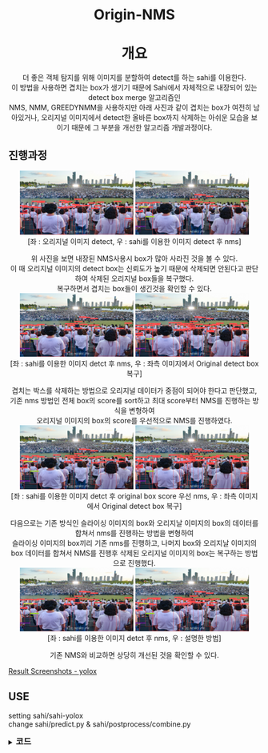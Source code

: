 <div align="center">
  <h1>Origin-NMS</h1>
</div>
<div align="center">
  <h1>개요</h1>
  <a>더 좋은 객체 탐지를 위해 이미지를 분할하여 detect를 하는 sahi를 이용한다. <br>
    이 방법을 사용하면 겹치는 box가 생기기 때문에 Sahi에서 자체적으로 내장되어 있는 detect box merge 알고리즘인<br>
    NMS, NMM, GREEDYNMM을 사용하지만 아래 사진과 같이 겹치는 box가 여전히 남아있거나, 오리지널 이미지에서 detect한 올바른 box까지 삭제하는 아쉬운 모습을 보이기 때문에 그 부분을 개선한 알고리즘 개발과정이다.
</a>
</div>

<div><h2>진행과정</h2></div>
  
<div align="center">
  <p float="left">
    <div align = "center">
      <img src="https://github.com/KangHongJun/Origin-NMS/blob/main/Images/Original_yolo5.png", width="45%">
      <img src="https://github.com/KangHongJun/Origin-NMS/blob/main/Images/NMS_yolov5m.png", width="45%"><br>
      [좌 : 오리지널 이미지 detect, 우 : sahi를 이용한 이미지 detect 후 nms]
    </div>
  </p>
  
  
  
  <p float="left">
    <div align = "center">
      위 사진을 보면 내장된 NMS사용시 box가 많아 사라진 것을 볼 수 있다.<br>
      이 때 오리지널 이미지의 detect box는 신뢰도가 높기 때문에 삭제되면 안된다고 판단하여 삭제된 오리지널 box들을 복구했다.<br>
      복구하면서 겹치는 box들이 생긴것을 확인할 수 있다.
      <br>
       <img src="https://github.com/KangHongJun/Origin-NMS/blob/main/Images/NMS_yolov5m.png", width="45%">
       <img src="https://github.com/KangHongJun/Origin-NMS/blob/main/Images/SaveOriginal_yolo5.png", width="45%"><br>
      [좌 : sahi를 이용한 이미지 detct 후 nms, 우 : 좌측 이미지에서 Original detect box 복구]
    </div>
  </p>
  
  
  
  <p float="left">
    <div align = "center">
      겹치는 박스를 삭제하는 방법으로 오리지널 데이터가 중점이 되어야 한다고 판단했고, <br>
      기존 nms 방법인 전체 box의 score를 sort하고 최대 score부터 NMS를 진행하는 방식을 변형하여<br>
      오리지널 이미지의 box의 score를 우선적으로 NMS를 진행하였다.<br>
       <img src="https://github.com/KangHongJun/Origin-NMS/blob/main/Images/OriginalF_nms_yolo5.png", width="45%">
       <img src="https://github.com/KangHongJun/Origin-NMS/blob/main/Images/OriginalF_save_yolo5.png", width="45%"><br>
      [좌 : sahi를 이용한 이미지 detct 후 original box score 우선 nms, 우 : 좌측 이미지에서 Original detect box 복구]
    </div>
  </p>
  
  <p float="left">
    <div align = "center">
      다음으로는 기존 방식인 슬라이싱 이미지의 box와 오리지날 이미지의 box의 데이터를 합쳐서 nms를 진행하는 방법을 변형하여<br>
      슬라이싱 이미지의 box끼리 기존 nms를 진행하고, 나머지 box와 오리지날 이미지의 box 데이터를 합쳐서 NMS를 진행후 삭제된 오리지널 이미지의 box는 복구하는 방법으로 진행했다.
      <br>
       <img src="https://github.com/KangHongJun/Origin-NMS/blob/main/Images/NMS_yolov5m.png", width="45%">
       <img src="https://github.com/KangHongJun/Origin-NMS/blob/main/Images/Origin_NMS_yolov5m.png", width="45%"><br>
      [좌 : sahi를 이용한 이미지 detct 후 nms, 우 : 설명한 방법]
    </div>
  </p>
  기존 NMS와 비교하면 상당히 개선된 것을 확인할 수 있다.
</div>
  
  
   
[Result Screenshots - yolox](https://github.com/KangHongJun/Origin-NMS/tree/main/sahi_yolox)
    
## USE
setting sahi/sahi-yolox<br>
change sahi/predict.py & sahi/postprocess/combine.py

    
<details closed>
<summary>
<big><b>코드</b></big>
</summary>

- Origin-nms(IOS)

```python
def origin_nms(
    predictions: torch.tensor,
    match_metric: str = "IOU",
    match_threshold: float = 0.5,
    len_original:int=0,#오리지널 이미지 detect 박스 매개변수 추가
):
    """
    Apply non-maximum suppression to avoid detecting too many
    overlapping bounding boxes for a given object.
    Args:
        predictions: (tensor) The location preds for the image
            along with the class predscores, Shape: [num_boxes,5].
        match_metric: (str) IOU or IOS
        match_threshold: (float) The overlap thresh for
            match metric.
    Returns:
        A list of filtered indexes, Shape: [ ,]
    """

    # we extract coordinates for every
    # prediction box present in P

    x1 = predictions[:, 0]
    y1 = predictions[:, 1]
    x2 = predictions[:, 2]
    y2 = predictions[:, 3]

    # we extract the confidence scores as well
 
    #슬라이스 이미지/오리지널 이미지의 detect box각각 argsort
    slice_value = len(predictions)-len_original
    scores = predictions[:slice_value, 4]
    #scores = predictions[:len_original, 4]
    original_scores = predictions[slice_value:, 4]

    # calculate area of every block in P
    areas = (x2 - x1) * (y2 - y1)

    # sort the prediction boxes in P
    # according to their confidence scores

    order = scores.argsort() #sort index num
    original_order = original_scores.argsort()

    #idx값 조정 - 오리지널 이미지 detect box의 score 우선하여 origin-nms를 진행하기 때문에 뒤로 붙인다.
    original_order = original_order+len(scores)
    order = torch.cat([order, original_order])

    # initialise an empty list for
    # filtered prediction boxes
    keep = []

    while len(order) > 0:
        # extract the index of the
        # prediction with highest score
        # we call this prediction S

        idx = order[-1]

        # push S in filtered predictions list
        keep.append(idx.tolist())

        # remove S from P
        order = order[:-1]

        # sanity check
        if len(order) == 0:
            break

        # select coordinates of BBoxes according to
        # the indices in order
        xx1 = torch.index_select(x1, dim=0, index=order)
        xx2 = torch.index_select(x2, dim=0, index=order)
        yy1 = torch.index_select(y1, dim=0, index=order)
        yy2 = torch.index_select(y2, dim=0, index=order)

        # find the coordinates of the intersection boxes
        xx1 = torch.max(xx1, x1[idx])
        yy1 = torch.max(yy1, y1[idx])
        xx2 = torch.min(xx2, x2[idx])
        yy2 = torch.min(yy2, y2[idx])

        # find height and width of the intersection boxes
        w = xx2 - xx1
        h = yy2 - yy1

        # take max with 0.0 to avoid negative w and h
        # due to non-overlapping boxes
        w = torch.clamp(w, min=0.0)
        h = torch.clamp(h, min=0.0)

        # find the intersection (교차) area
        inter = w * h

        # find the areas of BBoxes according the indices in order
        rem_areas = torch.index_select(areas, dim=0, index=order)

        if match_metric == "IOU":
            # find the union of every prediction T in P
            # with the prediction S
            # Note that areas[idx] represents area of S
            union = (rem_areas - inter) + areas[idx]
            # find the IoU of every prediction in P with S
            match_metric_value = inter / union

        elif match_metric == "IOS":
            # find the smaller area of every prediction T in P
            # with the prediction S
            # Note that areas[idx] represents area of S
            smaller = torch.min(rem_areas, areas[idx])
            #print("IOS--areas[idx] ", areas[idx])
            # find the IoU of every prediction in P with S
            match_metric_value = inter / smaller
            #print("IOS--inter ", inter)
            #print("IOS--smaller", smaller)
        else:
            raise ValueError()

        # keep the boxes with IoU less than thresh_iou
        mask = match_metric_value < match_threshold
        order = order[mask] #boolean indexing

    #오리지널 데이터가 삭제됐다면 다시 추가
    for i in original_order.tolist():
        if i not in keep:
            keep.append(i)
    return keep
```
  
</details>


  




 
